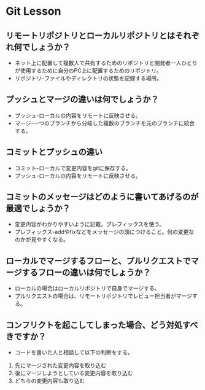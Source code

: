 # Git Lesson

## リモートリポジトリとローカルリポジトリとはそれぞれ何でしょうか？

- ネット上に配置して複数人で共有するためのリポジトリと開発者一人ひとりが使用するために自分のPC上に配置するためのリポジトリ。
- リポジトリ-ファイルやディレクトリの状態を記録する場所。

## プッシュとマージの違いは何でしょうか？

- プッシュ-ローカルの内容をリモートに反映させる。
- マージ-一つのブランチから分岐した複数のブランチを元のブランチに統合する。

## コミットとプッシュの違い

- コミット-ローカルで変更内容をgitに保存する。
- プッシュ-ローカルの内容をリモートに反映させる。

## コミットのメッセージはどのように書いてあげるのが最適でしょうか？

- 変更内容がわかりやすいように記載。プレフィックスを使う。
- プレフィックス-addやfixなどをメッセージの頭につけること。何の変更なのかが見やすくなる。

## ローカルでマージするフローと、プルリクエストでマージするフローの違いは何でしょうか？

- ローカルの場合はローカルリポジトリで自身でマージする。
- プルリクエストの場合は、リモートリポジトリでレビュー担当者がマージする。

## コンフリクトを起こしてしまった場合、どう対処すべきですか？

- コードを書いた人と相談して以下の判断をする。
1. 先にマージされた変更内容を取り込む
1. 後にマージしようとしている変更内容を取り込む
1. どちらの変更内容も取り込む